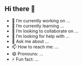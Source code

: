 ## Hi there 👋

<!--
**SherpaMilan/sherpamilan** is a ✨ _special_ ✨ repository because its `README.md` (this file) appears on your GitHub profile.-->



- 🔭 I’m currently working on ...
- 🌱 I’m currently learning ...
- 👯 I’m looking to collaborate on ...
- 🤔 I’m looking for help with ...
- 💬 Ask me about ...
- 📫 How to reach me: ...
- 😄 Pronouns: ...
- ⚡ Fun fact: ...

